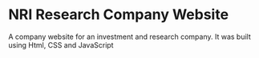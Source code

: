 # NRI Research Company Website

A company website for an investment and research company. It was built using Html, CSS and JavaScript
